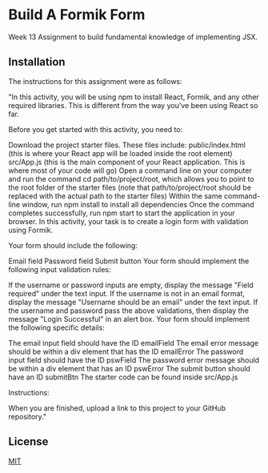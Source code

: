 
# Build A Formik Form

Week 13 Assignment to build fundamental knowledge of implementing JSX.
## Installation

The instructions for this assignment were as follows:

"In this activity, you will be using npm to install React, Formik, and any other required libraries. This is different from the way you’ve been using React so far.

Before you get started with this activity, you need to:

Download the project starter files. These files include: 
public/index.html (this is where your React app will be loaded inside the root element)
src/App.js (this is the main component of your React application. This is where most of your code will go)
Open a command line on your computer and run the command cd path/to/project/root, which allows you to point to the root folder of the starter files (note that path/to/project/root should be replaced with the actual path to the starter files)
Within the same command-line window, run npm install to install all dependencies
Once the command completes successfully, run npm start to start the application in your browser.
In this activity, your task is to create a login form with validation using Formik.

Your form should include the following:

Email field
Password field
Submit button
Your form should implement the following input validation rules:

If the username or password inputs are empty, display the message "Field required" under the text input.
If the username is not in an email format, display the message "Username should be an email" under the text input.
If the username and password pass the above validations, then display the message "Login Successful" in an alert box.
Your form should implement the following specific details:

The email input field should have the ID emailField
The email error message should be within a div element that has the ID emailError
The password input field should have the ID pswField
The password error message should be within a div element that has an ID pswError
The submit button should have an ID submitBtn
The starter code can be found inside src/App.js

Instructions:

When you are finished, upload a link to this project to your GitHub repository."
## License

[MIT](https://choosealicense.com/licenses/mit/)

